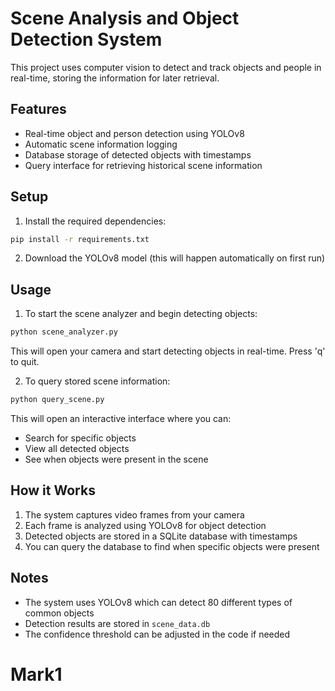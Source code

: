 # Scene Analysis and Object Detection System

This project uses computer vision to detect and track objects and people in real-time, storing the information for later retrieval.

## Features
- Real-time object and person detection using YOLOv8
- Automatic scene information logging
- Database storage of detected objects with timestamps
- Query interface for retrieving historical scene information

## Setup

1. Install the required dependencies:
```bash
pip install -r requirements.txt
```

2. Download the YOLOv8 model (this will happen automatically on first run)

## Usage

1. To start the scene analyzer and begin detecting objects:
```bash
python scene_analyzer.py
```
This will open your camera and start detecting objects in real-time. Press 'q' to quit.

2. To query stored scene information:
```bash
python query_scene.py
```
This will open an interactive interface where you can:
- Search for specific objects
- View all detected objects
- See when objects were present in the scene

## How it Works

1. The system captures video frames from your camera
2. Each frame is analyzed using YOLOv8 for object detection
3. Detected objects are stored in a SQLite database with timestamps
4. You can query the database to find when specific objects were present

## Notes

- The system uses YOLOv8 which can detect 80 different types of common objects
- Detection results are stored in `scene_data.db`
- The confidence threshold can be adjusted in the code if needed
# Mark1
